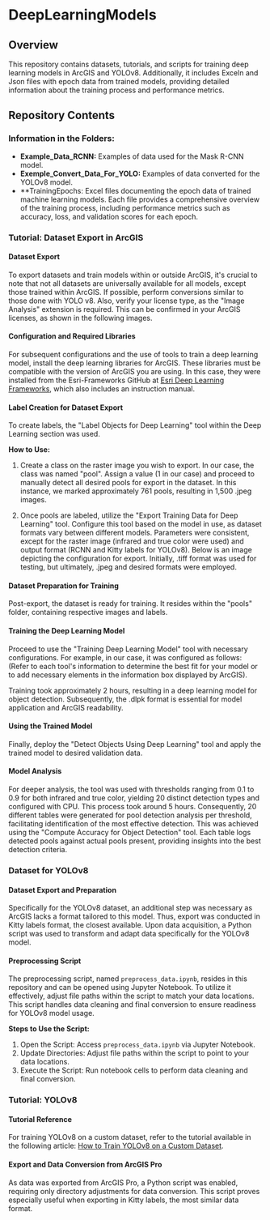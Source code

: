 # DeepLearningModels

## Overview

This repository contains datasets, tutorials, and scripts for training deep learning models in ArcGIS and YOLOv8. Additionally, it includes Exceln and Json files with epoch data from trained models, providing detailed information about the training process and performance metrics.

## Repository Contents

### Information in the Folders:

- **Example_Data_RCNN:** Examples of data used for the Mask R-CNN model.
- **Exemple_Convert_Data_For_YOLO:** Examples of data converted for the YOLOv8 model.
- **TrainingEpochs: Excel files documenting the epoch data of trained machine learning models. Each file provides a comprehensive overview of the training process, including performance metrics such as accuracy, loss, and validation scores for each epoch.

### Tutorial: Dataset Export in ArcGIS

#### Dataset Export

To export datasets and train models within or outside ArcGIS, it's crucial to note that not all datasets are universally available for all models, except those trained within ArcGIS. If possible, perform conversions similar to those done with YOLO v8. Also, verify your license type, as the "Image Analysis" extension is required. This can be confirmed in your ArcGIS licenses, as shown in the following images.

#### Configuration and Required Libraries

For subsequent configurations and the use of tools to train a deep learning model, install the deep learning libraries for ArcGIS. These libraries must be compatible with the version of ArcGIS you are using. In this case, they were installed from the Esri-Frameworks GitHub at [Esri Deep Learning Frameworks](https://github.com/Esri/deep-learning-frameworks?tab=readme-ov-file), which also includes an instruction manual.

#### Label Creation for Dataset Export

To create labels, the "Label Objects for Deep Learning" tool within the Deep Learning section was used.

**How to Use:**
1. Create a class on the raster image you wish to export. In our case, the class was named "pool". Assign a value (1 in our case) and proceed to manually detect all desired pools for export in the dataset. In this instance, we marked approximately 761 pools, resulting in 1,500 .jpeg images.

2. Once pools are labeled, utilize the "Export Training Data for Deep Learning" tool. Configure this tool based on the model in use, as dataset formats vary between different models. Parameters were consistent, except for the raster image (infrared and true color were used) and output format (RCNN and Kitty labels for YOLOv8). Below is an image depicting the configuration for export. Initially, .tiff format was used for testing, but ultimately, .jpeg and desired formats were employed.

#### Dataset Preparation for Training

Post-export, the dataset is ready for training. It resides within the "pools" folder, containing respective images and labels.

#### Training the Deep Learning Model

Proceed to use the "Training Deep Learning Model" tool with necessary configurations. For example, in our case, it was configured as follows:
(Refer to each tool's information to determine the best fit for your model or to add necessary elements in the information box displayed by ArcGIS).

Training took approximately 2 hours, resulting in a deep learning model for object detection. Subsequently, the .dlpk format is essential for model application and ArcGIS readability.

#### Using the Trained Model

Finally, deploy the "Detect Objects Using Deep Learning" tool and apply the trained model to desired validation data.

#### Model Analysis

For deeper analysis, the tool was used with thresholds ranging from 0.1 to 0.9 for both infrared and true color, yielding 20 distinct detection types and configured with CPU. This process took around 5 hours. Consequently, 20 different tables were generated for pool detection analysis per threshold, facilitating identification of the most effective detection. This was achieved using the "Compute Accuracy for Object Detection" tool. Each table logs detected pools against actual pools present, providing insights into the best detection criteria.

### Dataset for YOLOv8

#### Dataset Export and Preparation

Specifically for the YOLOv8 dataset, an additional step was necessary as ArcGIS lacks a format tailored to this model. Thus, export was conducted in Kitty labels format, the closest available. Upon data acquisition, a Python script was used to transform and adapt data specifically for the YOLOv8 model.

#### Preprocessing Script

The preprocessing script, named `preprocess_data.ipynb`, resides in this repository and can be opened using Jupyter Notebook. To utilize it effectively, adjust file paths within the script to match your data locations. This script handles data cleaning and final conversion to ensure readiness for YOLOv8 model usage.

**Steps to Use the Script:**
1. Open the Script: Access `preprocess_data.ipynb` via Jupyter Notebook.
2. Update Directories: Adjust file paths within the script to point to your data locations.
3. Execute the Script: Run notebook cells to perform data cleaning and final conversion.

### Tutorial: YOLOv8

#### Tutorial Reference

For training YOLOv8 on a custom dataset, refer to the tutorial available in the following article: [How to Train YOLOv8 on a Custom Dataset](https://blog.roboflow.com/how-to-train-yolov8-on-a-custom-dataset/).

#### Export and Data Conversion from ArcGIS Pro

As data was exported from ArcGIS Pro, a Python script was enabled, requiring only directory adjustments for data conversion. This script proves especially useful when exporting in Kitty labels, the most similar data format.
